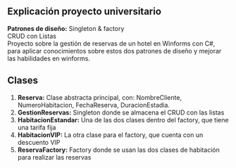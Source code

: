 ## Explicación proyecto universitario
<b>Patrones de diseño:</b> Singleton & factory <br/>
CRUD con Listas <br/>
Proyecto sobre la gestión de reservas de un hotel en Winforms con C#, para aplicar conocimientos sobre estos dos patrones de diseño y mejorar las habilidades en winforms.

## Clases
<ol>
  <li><b>Reserva:</b> Clase abstracta principal, con: NombreCliente, NumeroHabitacion, FechaReserva, DuracionEstadia.</li>
  <li><b>GestionReservas:</b> Singleton donde se almacena el CRUD con las listas</li>
  <li><b>HabitacionEstandar:</b> Una de las dos clases dentro del factory, que tiene una tarifa fija</li>
  <li><b>HabitacionVIP:</b> La otra clase para el factory, que cuenta con un descuento VIP</li>
  <li><b>ReservaFactory:</b> Factory donde se usan las dos clases de habitación para realizar las reservas</li>
</ol>
